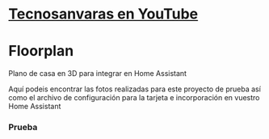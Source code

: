[Tecnosanvaras en YouTube][1]
=======================================
# Floorplan
Plano de casa en 3D para integrar en Home Assistant

Aquí podeis encontrar las fotos realizadas para este proyecto de prueba así como el archivo de configuración para la tarjeta e incorporación en vuestro Home Assistant

### Prueba



  [1]: https://www.youtube.com/channel/UCMddiVH-CzGZ97sVgZrKg6A

